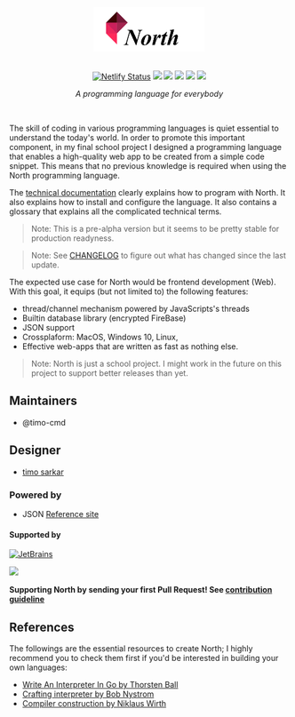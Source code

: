 <div align="center">
  <a href="https://north-lang.github.io" target="_blank"><img src="https://raw.githubusercontent.com/timo-cmd/clarence/master/northyyy.png" alt="N O R T H  -  L A N G" style="max-width:100%; margin: 0 auto;" width="200" height="80">
 </a>
  <br></br>
  
  [![Netlify Status](https://api.netlify.com/api/v1/badges/7f7be795-6fee-4a39-9441-48a358bf3cf5/deploy-status)](https://app.netlify.com/sites/ecstatic-spence-671906/deploys)
![](https://img.shields.io/badge/build-passing-brightgreen)
![](https://img.shields.io/badge/circleci-passing-brightgreen)
![](https://img.shields.io/badge/Self--host-passing-dodgerblue)
![](https://img.shields.io/badge/language-north-blueviolet)
![](https://img.shields.io/badge/86-ScoreMe-ff69b4)
  
  <em>A programming language for everybody</em>

</div>

<br>

The skill of coding in various programming languages is quiet essential to understand the today's world. In order to promote this important component, in my final school project I designed a programming language that enables a high-quality web app to be created from a simple code snippet. This means that no previous knowledge is required when using the North programming language. 

The <a href="">technical documentation</a> clearly explains how to program with North. It also explains how to install and configure the language. It also contains a glossary that explains all the complicated technical terms.

> Note: This is a pre-alpha version but it seems to be pretty stable for production readyness.

> Note: See <a href="https://github.com/north-lang/north-ndk/blob/master/CHANGELOG/CHANGELOG.md">CHANGELOG</a> to figure out what has changed since the last update. 

The expected use case for North would be frontend development (Web). With this goal, it equips (but not limited to) the following features:

- thread/channel mechanism powered by JavaScripts's threads
- Builtin database library (encrypted FireBase)
- JSON support
- Crossplaform: MacOS, Windows 10, Linux, 
- Effective web-apps that are written as fast as nothing else.

> Note: North is just a school project. I might work in the future on this project to support better releases than yet.

## Maintainers

- @timo-cmd

## Designer
- [timo sarkar](https://github.com/timo-cmd)


### Powered by

* JSON [Reference site](https://www.json.org/json-en.html)

#### Supported by 

[![JetBrains](https://d3nmt5vlzunoa1.cloudfront.net/wp-content/uploads/2015/12/JetBrains_Drive_to_develop.png)](https://www.jetbrains.com/?_ga=2.85138393.1173362852.1588427081-1506939487.1580310207)

<img src="https://res.cloudinary.com/practicaldev/image/fetch/s--2FOnSSHP--/c_imagga_scale,f_auto,fl_progressive,h_420,q_auto,w_1000/https://thepracticaldev.s3.amazonaws.com/i/7pryn9ls88giuc9m8cau.png" height="350" href="https://www.npmjs.com/"></img>



**Supporting North by sending your first Pull Request! See [contribution guideline]()**


## References

The followings are the essential resources to create North; I highly recommend you to check them first if you'd be interested in building your own languages:

- [Write An Interpreter In Go by Thorsten Ball](https://interpreterbook.com)
- [Crafting interpreter by Bob Nystrom](https://craftinginterpreters.com/)
- [Compiler construction by Niklaus Wirth](https://inf.ethz.ch/personal/wirth/CompilerConstruction/index.html)


